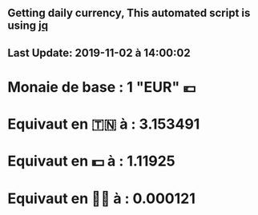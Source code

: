 ## Getting daily currency, This automated script is using [jq](https://stedolan.github.io/jq/)
## Last Update:  2019-11-02 à 14:00:02
 # Monaie de base : 1 "EUR" 💶 
 # Equivaut en 🇹🇳 à :  3.153491 
 # Equivaut en 💵 à : 1.11925
 # Equivaut en 🐱‍💻 à :  0.000121
